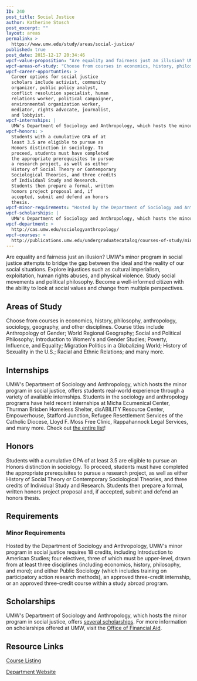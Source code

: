 ```yaml
---
ID: 240
post_title: Social Justice
author: Katherine Stosch
post_excerpt: ""
layout: areas
permalink: >
  https://www.umw.edu/study/areas/social-justice/
published: true
post_date: 2015-12-17 20:34:46
wpcf-value-proposition: "Are equality and fairness just an illusion? UMW's minor program in social justice attempts to bridge the gap between the ideal and the reality of our social situations. Explore injustices such as cultural imperialism, exploitation, human rights abuses, and physical violence. Study social movements and political philosophy. Become a well-informed citizen with the ability to look at social values and change from multiple perspectives."
wpcf-areas-of-study: "Choose from courses in economics, history, philosophy, anthropology, sociology, geography, and other disciplines. Course titles include Anthropology of Gender; World Regional Geography; Social and Political Philosophy; Introduction to Women's and Gender Studies; Poverty, Influence, and Equality; Migration Politics in a Globalizing World; History of Sexuality in the U.S.; Racial and Ethnic Relations; and many more."
wpcf-career-opportunties: >
  Career options for social justice
  scholars include activist, community
  organizer, public policy analyst,
  conflict resolution specialist, human
  relations worker, political campaigner,
  environmental organization worker,
  mediator, rights advocate, journalist,
  and lobbyist.
wpcf-internships: |
  UMW's Department of Sociology and Anthropology, which hosts the minor program in social justice, offers students real-world experience through a variety of available internships. Students in the sociology and anthropology programs have held recent internships at Micha Ecumenical Center, Thurman Brisben Homeless Shelter, disABILITY Resource Center, Empowerhouse, Stafford Junction, Refugee Resettlement Services of the Catholic Diocese, Lloyd F. Moss Free Clinic, Rappahannock Legal Services, and many more. Check out <a href="http://cas.umw.edu/sociologyanthropology/resources/internships-socg-or-anth-499/">the entire list</a>!
wpcf-honors: >
  Students with a cumulative GPA of at
  least 3.5 are eligible to pursue an
  Honors distinction in sociology. To
  proceed, students must have completed
  the appropriate prerequisites to pursue
  a research project, as well as either
  History of Social Theory or Contemporary
  Sociological Theories, and three credits
  of Individual Study and Research.
  Students then prepare a formal, written
  honors project proposal and, if
  accepted, submit and defend an honors
  thesis.
wpcf-minor-requirements: "Hosted by the Department of Sociology and Anthropology, UMW's minor program in social justice requires 18 credits, including Introduction to American Studies; four electives, three of which must be upper-level, drawn from at least three disciplines (including economics, history, philosophy, and more); and either Public Sociology (which includes training on participatory action research methods), an approved three-credit internship, or an approved three-credit course within a study abroad program."
wpcf-scholarships: |
  UMW's Department of Sociology and Anthropology, which hosts the minor program in social justice, offers <a href="http://cas.umw.edu/sociologyanthropology/departmental-scholarships/">several scholarships</a>. For more information on scholarships offered at UMW, visit the <a href="/financialaid/types/">Office of Financial Aid</a>.
wpcf-department: >
  http://cas.umw.edu/sociologyanthropology/
wpcf-courses: >
  http://publications.umw.edu/undergraduatecatalog/courses-of-study/minors/social-justice-minor/
---
```


<!-- Types Custom Fields: -->

<!-- value-proposition -->
Are equality and fairness just an illusion? UMW's minor program in social justice attempts to bridge the gap between the ideal and the reality of our social situations. Explore injustices such as cultural imperialism, exploitation, human rights abuses, and physical violence. Study social movements and political philosophy. Become a well-informed citizen with the ability to look at social values and change from multiple perspectives.
<!-- End value-proposition -->

<!-- areas-of-study -->
<h2>Areas of Study</h2>Choose from courses in economics, history, philosophy, anthropology, sociology, geography, and other disciplines. Course titles include Anthropology of Gender; World Regional Geography; Social and Political Philosophy; Introduction to Women's and Gender Studies; Poverty, Influence, and Equality; Migration Politics in a Globalizing World; History of Sexuality in the U.S.; Racial and Ethnic Relations; and many more.
<!-- End areas-of-study -->

<!-- internships -->
<h2>Internships</h2>UMW's Department of Sociology and Anthropology, which hosts the minor program in social justice, offers students real-world experience through a variety of available internships. Students in the sociology and anthropology programs have held recent internships at Micha Ecumenical Center, Thurman Brisben Homeless Shelter, disABILITY Resource Center, Empowerhouse, Stafford Junction, Refugee Resettlement Services of the Catholic Diocese, Lloyd F. Moss Free Clinic, Rappahannock Legal Services, and many more. Check out <a href="http://cas.umw.edu/sociologyanthropology/resources/internships-socg-or-anth-499/">the entire list</a>!
<!-- End internships -->

<!-- honors -->
<h2>Honors</h2>Students with a cumulative GPA of at least 3.5 are eligible to pursue an Honors distinction in sociology. To proceed, students must have completed the appropriate prerequisites to pursue a research project, as well as either History of Social Theory or Contemporary Sociological Theories, and three credits of Individual Study and Research. Students then prepare a formal, written honors project proposal and, if accepted, submit and defend an honors thesis.
<!-- End honors -->

<!-- requirements -->
<h2>Requirements</h2>
<!-- minor-requirements -->
<h3>Minor Requirements</h3>Hosted by the Department of Sociology and Anthropology, UMW's minor program in social justice requires 18 credits, including Introduction to American Studies; four electives, three of which must be upper-level, drawn from at least three disciplines (including economics, history, philosophy, and more); and either Public Sociology (which includes training on participatory action research methods), an approved three-credit internship, or an approved three-credit course within a study abroad program.
<!-- End minor-requirements -->

<!-- End requirements -->

<!-- scholarships -->
<h2>Scholarships</h2>UMW's Department of Sociology and Anthropology, which hosts the minor program in social justice, offers <a href="http://cas.umw.edu/sociologyanthropology/departmental-scholarships/">several scholarships</a>. For more information on scholarships offered at UMW, visit the <a href="/financialaid/types/">Office of Financial Aid</a>.
<!-- End scholarships -->

<!-- resource-links -->
<h2>Resource Links</h2>
<!-- courses -->
<a href="http://publications.umw.edu/undergraduatecatalog/courses-of-study/minors/social-justice-minor/" class="button">Course Listing</a>
<!-- End courses -->

<!-- department -->
<a href="http://cas.umw.edu/sociologyanthropology/" class="button">Department Website</a>
<!-- End department -->

<!-- End resource-links -->

<!-- End Types Custom Fields -->